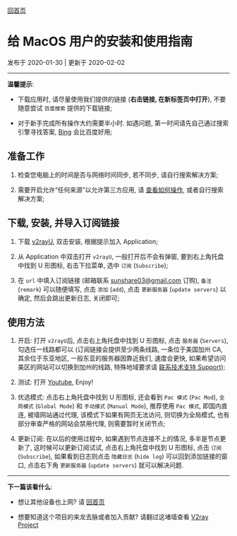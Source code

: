 [回首页](../index.md)

# 给 MacOS 用户的安装和使用指南

发布于 2020-01-30 | 更新于 2020-02-02

---

**温馨提示**: 
- 下载应用时, 请尽量使用我们提供的链接 (**右击链接, 在新标签页中打开**), 不要随意尝试 `百度搜索` 提供的下载链接; 

- 对于新手完成所有操作大约需要半小时. 如遇问题, 第一时间请先自己通过搜索引擎寻找答案, [Bing](https://bing.com) 会比百度好用;

## 准备工作
1. 检查您电脑上的时间是否与网络时间同步, 若不同步, 请自行搜索解决方案;

2. 需要开启允许“任何来源”以允许第三方应用, 请 [查看如何操作](https://jingyan.baidu.com/article/9f63fb9162e3e6c8400f0e30.html), 或者自行搜索解决方案;

## 下载, 安装, 并导入订阅链接
1. 下载 [v2rayU](https://github.com/yanue/V2rayU/releases/download/1.5.1/V2rayU.dmg), 双击安装, 根据提示加入 Application;

2. 从 Application 中双击打开 `v2rayU`, 一般打开后不会有弹窗, 要到右上角托盘中找到 U 形图标, 右击下拉菜单, 选中 `订阅` (`Subscribe`);

3. 在 `url` 中填入订阅链接 (邮箱联系 sunshare03@gmail.com 订购),  `备注` (`remark`) 可以随便填写, 点击 `添加` (`add`), 点击 `更新服务器` (`update servers`) 以确定, 然后会跳出更新日志, 关闭即可;

## 使用方法
1. 开启: 打开 `v2rayU`后, 点击右上角托盘中找到 U 形图标, 点击 `服务器` (`Servers`), 勾选任一线路都可以 (订阅链接会提供至少两条线路, 一条位于美国加州 CA, 其余位于东亚地区, 一般东亚的服务器因靠近我们, 速度会更快, 如果希望访问美区的网站可以切换到加州的线路, 特殊地域要求请 [联系技术支持 Support](posts/Support.md));

2. 测试: 打开 [Youtube](https://youtube.com), Enjoy!

3. 优选模式: 点击右上角托盘中找到 U 形图标, 还会看到 `Pac 模式` (`Pac Mod`), `全局模式` (`Global Mode`) 和 `手动摸式` (`Manual Mode`), 推荐使用 `Pac 模式`, 即国内直连, 被墙网站通过代理, 该模式下如果有网页无法访问, 则切换为全局模式, 也有部分审查严格的网站会禁用代理, 则需要暂时关闭节点;

4. 更新订阅: 在以后的使用过程中, 如果遇到节点连接不上的情况, 多半是节点更新了, 这时候可以更新订阅试试, 点击右上角托盘中找到 U 形图标, 点击 `订阅` (`Subscribe`), 如果看到日志则点击 `隐藏日志` (`hide log`) 可以回到添加链接的窗口, 点击右下角 `更新服务器` (`update servers`) 就可以解决问题.


---

**下一篇该看什么**: 

- 想让其他设备也上网? 请 [回首页](../index.md)

- 想要知道这个项目的来龙去脉或者加入贡献? 请翻过这堵墙查看 [V2ray Project](https://www.v2ray.com/)



